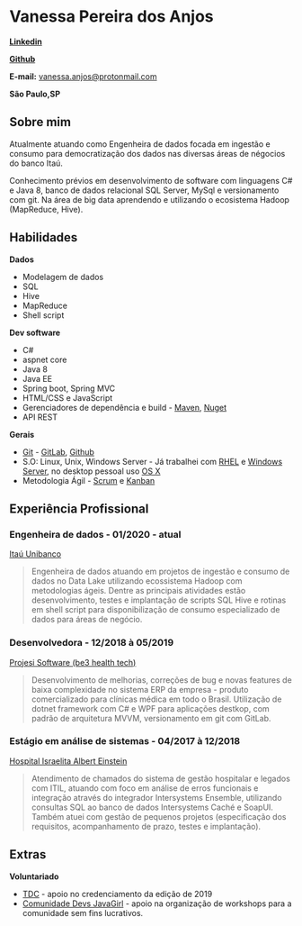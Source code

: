 # Vanessa Pereira dos Anjos

**[Linkedin](https://www.linkedin.com/in/vanessa-p-anjos/)**

**[Github](https://github.com/vssaAnjos)**

**E-mail:** vanessa.anjos@protonmail.com

**São Paulo,SP**

## Sobre mim

Atualmente atuando como Engenheira de dados focada em ingestão e consumo para democratização dos dados nas diversas áreas de négocios do banco Itaú.

Conhecimento prévios em desenvolvimento de software com linguagens C# e Java 8, banco de dados relacional SQL Server, MySql e versionamento com git. Na área de big data aprendendo e utilizando o ecosistema Hadoop (MapReduce, Hive).


## Habilidades
**Dados**

* Modelagem de dados
* SQL
* Hive
* MapReduce
* Shell script

**Dev software**
* C# 
* aspnet core
* Java 8
* Java EE 
* Spring boot, Spring MVC
* HTML/CSS e JavaScript
* Gerenciadores de dependência e build - [Maven](https://maven.apache.org/what-is-maven.html), [Nuget](https://www.nuget.org/)
* API REST

**Gerais**

* [Git](https://git-scm.com/) - [GitLab](https://about.gitlab.com/), [Github](https://github.com) 
* S.O: Linux, Unix, Windows Server - Já trabalhei com [RHEL](https://www.redhat.com/pt-br/technologies/linux-platforms/enterprise-linux) e [Windows Server](https://www.microsoft.com/en-us/cloud-platform/windows-server), no desktop pessoal uso [OS X](https://pt.wikipedia.org/wiki/MacOS)
* Metodologia Ágil - [Scrum](https://www.scrum.org/) e [Kanban](http://kanbanblog.com/explained/)


## Experiência Profissional

### Engenheira de dados - 01/2020 - atual
[Itaú Unibanco](https://www.itau.com.br/sobre/quem-somos/)
> Engenheira de dados atuando em projetos de ingestão e consumo de dados no Data Lake utilizando ecossistema Hadoop com metodologias ágeis. Dentre as principais atividades estão desenvolvimento, testes e implantação de scripts SQL Hive e rotinas em shell script para disponibilização de consumo especializado de dados para áreas de negócio.


### Desenvolvedora - 12/2018 à 05/2019
[Projesi Software (be3 health tech)](https://www.projesi.com.br/)

> Desenvolvimento de melhorias, correções de bug e novas features de baixa complexidade no sistema ERP da empresa - produto comercializado para clínicas médica em todo o Brasil. Utilização de dotnet framework com C# e WPF para aplicações destkop, com padrão de arquitetura MVVM, versionamento em git com GitLab.

### Estágio em análise de sistemas - 04/2017 à 12/2018
[Hospital Israelita Albert Einstein](https://www.einstein.br/Pages/Home.aspx)
> Atendimento de chamados do sistema de gestão hospitalar e legados com ITIL, atuando com foco em análise de erros funcionais e integração através do integrador Intersystems Ensemble, utilizando consultas SQL ao banco de dados Intersystems Caché e SoapUI. Também atuei com gestão de pequenos projetos (especificação dos requisitos, acompanhamento de prazo, testes e implantação).

## Extras

**Voluntariado**
* [TDC](https://thedevconf.com/pt) - apoio no credenciamento da edição de 2019 
* [Comunidade Devs JavaGirl](https://www.meetup.com/pt-BR/Devs-Java-Girl/) - apoio na organização de workshops para a comunidade sem fins lucrativos.   
